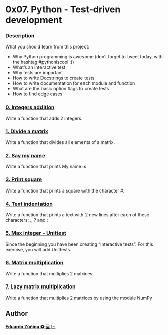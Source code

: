 # 0x07. Python - Test-driven development

### Description

What you should learn from this project:

- Why Python programming is awesome (don’t forget to tweet today, with the hashtag #pythoniscool :))
- What’s an interactive test
- Why tests are important
- How to write Docstrings to create tests
- How to write documentation for each module and function
- What are the basic option flags to create tests
- How to find edge cases

### [0. Integers addition](https://github.com/edwardzuniga/ "0. Integers addition")

Write a function that adds 2 integers.

### [1. Divide a matrix](https://github.com/edwardzuniga/ "1. Divide a matrix")

Write a function that divides all elements of a matrix.

### [2. Say my name](https://github.com/edwardzuniga/ "2. Say my name")

Write a function that prints My name is

### [3. Print square](https://github.com/edwardzuniga/ "3. Print square")

Write a function that prints a square with the character #.

### [4. Text indentation](https://github.com/edwardzuniga/ "4. Text indentation")

Write a function that prints a text with 2 new lines after each of these characters: ., ? and :

### [5. Max integer - Unittest](https://github.com/edwardzuniga/ "5. Max integer - Unittest")

Since the beginning you have been creating “Interactive tests”. For this exercise, you will add Unittests.

### [6. Matrix multiplication](https://github.com/edwardzuniga/ "6. Matrix multiplication")

Write a function that multiplies 2 matrices:

### [7. Lazy matrix multiplication](https://github.com/edwardzuniga/ ". Lazy matrix multiplication")

Write a function that multiplies 2 matrices by using the module NumPy


## Author

#### [Eduardo Zúñiga :soccer: :computer: :chart_with_downwards_trend:](https://github.com/edwardzuniga/ "Eduardo Zúñiga") 